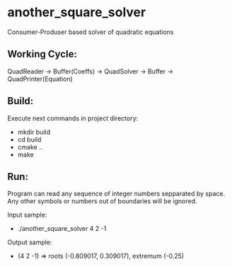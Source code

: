 # another_square_solver
Consumer-Produser based solver of quadratic equations

Working Cycle:
--------------------------------------------------------------------------------
QuadReader -> Buffer(Coeffs) -> QuadSolver -> Buffer -> QuadPrinter(Equation)

Build:
--------------------------------------------------------------------------------
Execute next commands in project directory:

* mkdir build
* cd build
* cmake ..
* make

Run:
--------------------------------------------------------------------------------
Program can read any sequence of integer numbers sepparated by space.
Any other symbols or numbers out of boundaries will be ignored.

Input sample:
* ./another_square_solver 4 2 -1

Output sample:
* (4 2 -1) => roots (-0.809017, 0.309017), extremum (-0.25)
